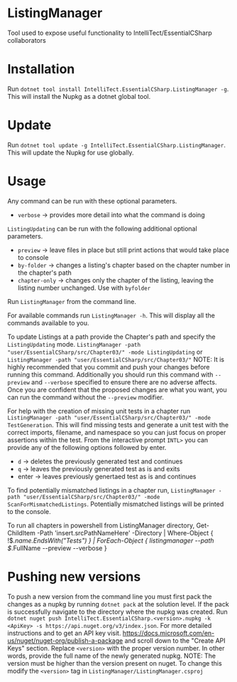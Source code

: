 # ListingManager
Tool used to expose useful functionality to IntelliTect/EssentialCSharp collaborators

# Installation

Run `dotnet tool install IntelliTect.EssentialCSharp.ListingManager -g`. This will install the Nupkg as a dotnet global tool.

# Update

Run `dotnet tool update -g IntelliTect.EssentialCSharp.ListingManager`. This will update the Nupkg for use globally.

# Usage

Any command can be run with these optional parameters.

- `verbose` -> provides more detail into what the command is doing

`ListingUpdating` can be run with the following additional optional parameters.

- `preview` -> leave files in place but still print actions that would take place to console
- `by-folder` -> changes a listing's chapter based on the chapter number in the chapter's path
- `chapter-only` -> changes only the chapter of the listing, leaving the listing number unchanged. Use with `byfolder` 

Run `ListingManager` from the command line. 

For available commands run `ListingManager -h`. This will display all the commands available to you.

To update Listings at a path provide the Chapter's path and specify the `ListingUpdating` mode.
`ListingManager -path "user/EssentialCSharp/src/Chapter03/" -mode ListingUpdating` or 
`ListingManager -path "user/EssentialCSharp/src/Chapter03/"`
NOTE: It is highly recommended that you commit and push your changes before running this command. Additionally you should 
run this command with `--preview` and `--verbose` specified to ensure there are no adverse affects. Once you are confident
that the proposed changes are what you want, you can run the command without the `--preview` modifier.

For help with the creation of missing unit tests in a chapter run 
`ListingManager -path "user/EssentialCSharp/src/Chapter03/" -mode TestGeneration`. This will find missing tests and
generate a unit test with the correct imports, filename, and namespace so you can just focus on proper assertions within
the test. From the interactive prompt `INTL>` you can provide any of the following options followed by enter.
- `d` -> deletes the previously generated test and continues
- `q` -> leaves the previously generated test as is and exits
- enter -> leaves previously genertaed test as is and continues

To find potentially mismatched listings in a chapter run, 
`ListingManager -path "user/EssentialCSharp/src/Chapter03/" -mode ScanForMismatchedListings`. Potentially mismatched listings
will be printed to the console.

To run all chapters in powershell from ListingManager directory,
Get-ChildItem -Path 'insert.srcPathNameHere' -Directory | Where-Object {
!$_.name.EndsWith("Tests")
} | ForEach-Object {
listingmanager --path $_.FullName --preview --verbose
} 


# Pushing new versions


To push a new version from the command line you must first pack the changes as a nupkg by running `dotnet pack` at 
the solution level. If the pack is successfully navigate to the directory where the nupkg was created. Run 
`dotnet nuget push IntelliTect.EssentialCSharp.<version>.nupkg -k <ApiKey> -s https://api.nuget.org/v3/index.json`. For
more detailed instructions and to get an API key visit. https://docs.microsoft.com/en-us/nuget/nuget-org/publish-a-package and
scroll down to the "Create API Keys" section. Replace `<version>` with the proper version number. In other words, provide the
full name of the newly generated nupkg. NOTE: The version must be higher than the version present on nuget. To change this
modify the `<version>` tag in `ListingManager/ListingManager.csproj`
